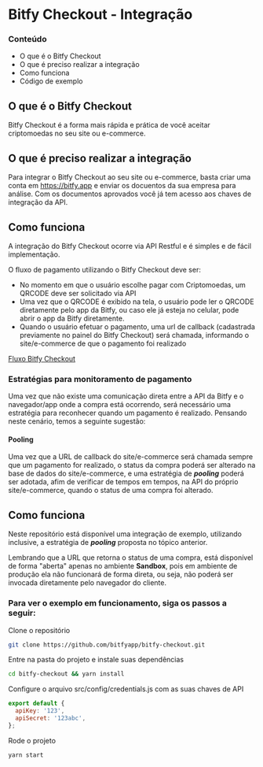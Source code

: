 # Bitfy Checkout - Integração

### Conteúdo

- O que é o Bitfy Checkout
- O que é preciso realizar a integração
- Como funciona
- Código de exemplo

## O que é o Bitfy Checkout

Bitfy Checkout é a forma mais rápida e prática de você aceitar criptomoedas no seu site ou e-commerce.

## O que é preciso realizar a integração

Para integrar o Bitfy Checkout ao seu site ou e-commerce, basta criar uma conta em https://bitfy.app e enviar os docuentos da sua empresa para análise. Com os documentos aprovados você já tem acesso aos chaves de integração da API.

## Como funciona

A integração do Bitfy Checkout ocorre via API Restful e é simples e de fácil implementação.

O fluxo de pagamento utilizando o Bitfy Checkout deve ser:

- No momento em que o usuário escolhe pagar com Criptomoedas, um QRCODE deve ser solicitado via API
- Uma vez que o QRCODE é exibido na tela, o usuário pode ler o QRCODE diretamente pelo app da Bitfy, ou caso ele já esteja no celular, pode abrir o app da Bitfy diretamente.
- Quando o usuário efetuar o pagamento, uma url de callback (cadastrada previamente no painel do Bitfy Checkout) será chamada, informando o site/e-commerce de que o pagamento foi realizado

[Fluxo Bitfy Checkout](https://bitfy-assets.s3-sa-east-1.amazonaws.com/checkout/bitfy-checkout-bitfy.png)

### Estratégias para monitoramento de pagamento

Uma vez que não existe uma comunicação direta entre a API da Bitfy e o navegador/app onde a compra está ocorrendo, será necessário uma estratégia para reconhecer quando um pagamento é realizado. Pensando neste cenário, temos a seguinte sugestão:

#### Pooling

Uma vez que a URL de callback do site/e-commerce será chamada sempre que um pagamento for realizado, o status da compra poderá ser alterado na base de dados do site/e-commerce, e uma estratégia de ***pooling*** poderá ser adotada, afim de verificar de tempos em tempos, na API do próprio site/e-commerce, quando o status de uma compra foi alterado.

## Como funciona

Neste repositório está disponível uma integração de exemplo, utilizando inclusive, a estratégia de ***pooling*** proposta no tópico anterior.

Lembrando que a URL que retorna o status de uma compra, está disponível de forma "aberta" apenas no ambiente **Sandbox**, pois em ambiente de produção ela não funcionará de forma direta, ou seja, não poderá ser invocada diretamente pelo navegador do cliente.

### Para ver o exemplo em funcionamento, siga os passos a seguir:

Clone o repositório
```bash
git clone https://github.com/bitfyapp/bitfy-checkout.git
```

Entre na pasta do projeto e instale suas dependências
```bash
cd bitfy-checkout && yarn install
```

Configure o arquivo src/config/credentials.js com as suas chaves de API
```javascript
export default {
  apiKey: '123',
  apiSecret: '123abc',
};
```

Rode o projeto
```bash
yarn start
```

